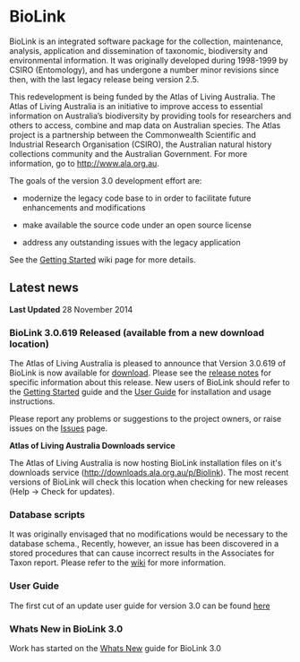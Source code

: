 # BioLink #

BioLink is an integrated software package for the collection, maintenance, analysis, application and dissemination of taxonomic, biodiversity and environmental information. It was originally developed during 1998-1999 by CSIRO (Entomology), and has undergone a number minor revisions since then, with the last legacy release being version 2.5.

This redevelopment is being funded by the Atlas of Living Australia.  The Atlas of Living Australia is an initiative to improve access to essential information on Australia’s biodiversity by providing tools for researchers and others to access, combine and map data on Australian species. The Atlas project is a partnership between the Commonwealth Scientific and Industrial Research Organisation (CSIRO), the Australian natural history collections community and the Australian Government.  For more information, go to http://www.ala.org.au.

The goals of the version 3.0 development effort are:

  * modernize the legacy code base to in order to facilitate future enhancements and modifications

  * make available the source code under an open source license

  * address any outstanding issues with the legacy application

See the [Getting Started](GettingStarted.md) wiki page for more details.


## Latest news ##

**Last Updated** 28 November 2014

### BioLink 3.0.619 Released (available from a new download location) ###

The Atlas of Living Australia is pleased to announce that Version 3.0.619 of BioLink is now available for [download](http://downloads.ala.org.au/p/BioLink). Please see the [release notes](ReleaseNotes.md) for specific information about this release. New users of BioLink should refer to the [Getting Started](GettingStarted.md) guide and the [User Guide](UserGuide.md) for installation and usage instructions.

Please report any problems or suggestions to the project owners, or raise issues on the [Issues](http://code.google.com/p/biolink/issues/list) page.

**Atlas of Living Australia Downloads service**

The Atlas of Living Australia is now hosting BioLink installation files on it's downloads service (http://downloads.ala.org.au/p/Biolink). The most recent versions of BioLink will check this location when checking for new releases (Help -> Check for updates).


### Database scripts ###
It was originally envisaged that no modifications would be necessary to the database schema., Recently, however, an issue has been discovered in a stored procedures that can cause incorrect results in the Associates for Taxon report. Please refer to the [wiki](UpgradeScripts.md) for more information.

### User Guide ###

The first cut of an update user guide for version 3.0 can be found [here](UserGuide.md)

### Whats New in BioLink 3.0 ###

Work has started on the [Whats New](WhatsNew.md) guide for BioLink 3.0
